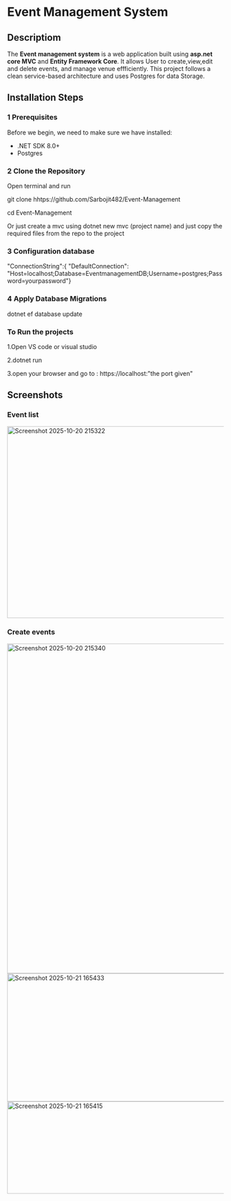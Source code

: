 # Event Management System
## Descriptiom
The **Event management system** is a web application built using **asp.net core MVC** and **Entity Framework Core**.
It allows User to create,view,edit and delete events, and manage venue effficiently.
This project follows a clean service-based architecture and uses Postgres for data Storage.

## Installation Steps
### 1 Prerequisites
Before we begin, we need to make sure we have installed:
- .NET SDK 8.0+
- Postgres
### 2 Clone the Repository 
Open terminal and run

git clone hhtps://github.com/Sarbojit482/Event-Management

cd Event-Management

Or just create a mvc using dotnet new mvc (project name) and just copy the required files from the repo to the project

### 3 Configuration database
"ConnectionString":{
"DefaultConnection": "Host=localhost;Database=EventmanagementDB;Username=postgres;Password=yourpassword"}

### 4 Apply Database Migrations
dotnet ef database update

### To Run the projects
1.Open VS code or visual studio

2.dotnet run

3.open your browser and go to : https://localhost:"the port given"


## Screenshots
### Event list
<img width="1615" height="445" alt="Screenshot 2025-10-20 215322" src="https://github.com/user-attachments/assets/4d58a0ac-61b0-4c33-9e86-6a82b50a253f" />

### Create events 
<img width="1597" height="765" alt="Screenshot 2025-10-20 215340" src="https://github.com/user-attachments/assets/674c786c-5534-4faa-bc68-23c05ad079d2" />


<img width="800" height="297" alt="Screenshot 2025-10-21 165433" src="https://github.com/user-attachments/assets/e522060a-31ae-4d0b-a204-23489d4bf502" />
<img width="1357" height="214" alt="Screenshot 2025-10-21 165415" src="https://github.com/user-attachments/assets/67aacde3-3f28-4dd3-b1c4-3b7a9548202f" />
